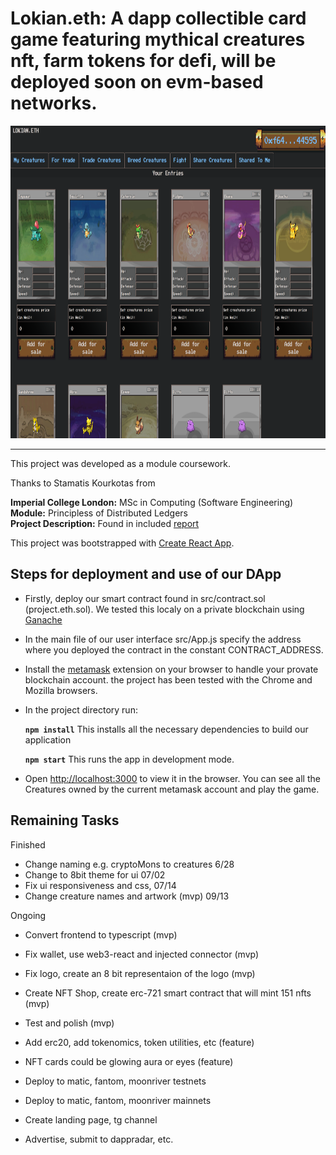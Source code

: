 # Lokian.eth: A dapp collectible card game featuring mythical creatures nft, farm tokens for defi, will be deployed soon on evm-based networks.

<!-- <img src="./screenshots/fighting_tab.png" alt="" width="1000em" height="500em">
 -->
 <img src="./screenshots/project.eth.ss2.png" alt="" width="1000em" height="500em">

***

This project was developed as a module coursework.

Thanks to Stamatis Kourkotas from

**Imperial College London:** MSc in Computing (Software Engineering)<br />
**Module:** Principless of Distributed Ledgers<br />
**Project Description:** Found in included [report](./report.pdf)<br />

This project was bootstrapped with [Create React App](https://github.com/facebook/create-react-app).

## Steps for deployment and use of our DApp

- Firstly, deploy our smart contract found in src/contract.sol (project.eth.sol). We tested this localy on a private blockchain using [Ganache](https://www.trufflesuite.com/ganache)
- In the main file of our user interface src/App.js specify the address where you deployed the contract in the constant CONTRACT_ADDRESS.
- Install the [metamask](https://metamask.io/) extension on your browser to handle your provate blockchain account. the project has been tested with the Chrome and Mozilla browsers.
- In the project directory run:

    **`npm install`** This installs all the necessary dependencies to build our application
    
    **`npm start`** This runs the app in development mode.<br />

- Open [http://localhost:3000](http://localhost:3000) to view it in the browser. You can see all the Creatures owned by the current metamask account and play the game.

## Remaining Tasks

Finished
- Change naming e.g. cryptoMons to creatures 6/28
- Change to 8bit theme for ui 07/02
- Fix ui responsiveness and css, 07/14
- Change creature names and artwork (mvp) 09/13

Ongoing
- Convert frontend to typescript (mvp)

- Fix wallet, use web3-react and injected connector (mvp)

- Fix logo, create an 8 bit representaion of the logo (mvp)

- Create NFT Shop, create erc-721 smart contract that will mint 151 nfts (mvp)

- Test and polish (mvp)

- Add erc20, add tokenomics, token utilities, etc (feature)

- NFT cards could be glowing aura or eyes (feature) 

- Deploy to matic, fantom, moonriver testnets
- Deploy to matic, fantom, moonriver mainnets

- Create landing page, tg channel
- Advertise, submit to dappradar, etc. 

